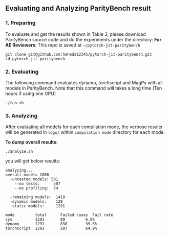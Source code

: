 ## Evaluating and Analyzing ParityBench result

### 1. Preparing

To evaluate and get the results shown in Table 3, please download ParityBench source code and do the experiments under the directory:
**For AE Reviewers**: This repo is saved at `~/pytorch-jit-paritybench`

```
git clone git@github.com:heheda12345/pytorch-jit-paritybench.git
cd pytorch-jit-paritybench
```

### 2. Evaluating 
The following command evaluates dynamo, torchscript and MagPy with all models in ParityBench. Note that this command will takes a long time (Ten hours if using one GPU)

```
./run.sh
```


### 3. Analyzing

After evaluating all models for each compilation mode, the verbose results will be generated in ```logs/``` within ```compilation mode``` directory for each mode. 


**To dump overall results:**
```
./analyze.sh
```

you will get below results:
```
analyzing...
overall models 2000
  -untested models: 581
    --no tests:      507
    --no profiling:  74

  -remaining models:  1419
  -dynamic models:    128
  -static models:     1291

mode         total      Failed cases  Fail rate
sys          1291       89         6.9%    
dynamo       1291       838        39.3%    
torchscript  1291       507        64.9%
```
